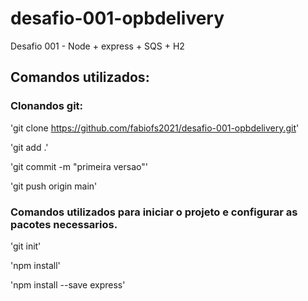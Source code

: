 # desafio-001-opbdelivery
Desafio 001 - Node + express + SQS + H2


## Comandos utilizados:

### Clonandos git:
'git clone https://github.com/fabiofs2021/desafio-001-opbdelivery.git'

'git add .'

'git commit -m "primeira versao"'

'git push origin main'

### Comandos utilizados para iniciar o projeto e configurar as pacotes necessarios.
'git init'

'npm install'

'npm install --save express'

